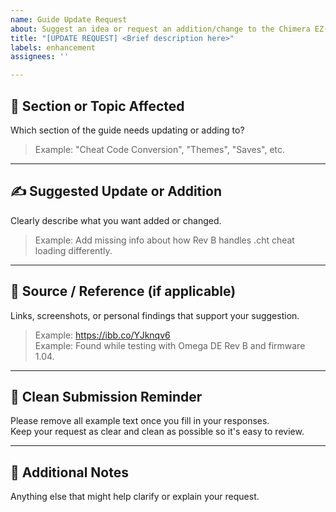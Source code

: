 ```yaml
---
name: Guide Update Request
about: Suggest an idea or request an addition/change to the Chimera EZ-Guide
title: "[UPDATE REQUEST] <Brief description here>"
labels: enhancement
assignees: ''

---
```


## 📌 Section or Topic Affected
Which section of the guide needs updating or adding to?

> Example: "Cheat Code Conversion", "Themes", "Saves", etc.

---

## ✍️ Suggested Update or Addition
Clearly describe what you want added or changed.

> Example: Add missing info about how Rev B handles .cht cheat loading differently.

---

## 🧪 Source / Reference (if applicable)
Links, screenshots, or personal findings that support your suggestion.

> Example: https://ibb.co/YJknqv6  
> Example: Found while testing with Omega DE Rev B and firmware 1.04.

---

## 🧹 Clean Submission Reminder
Please remove all example text once you fill in your responses.  
Keep your request as clear and clean as possible so it's easy to review.

---

## 🤝 Additional Notes
Anything else that might help clarify or explain your request.
